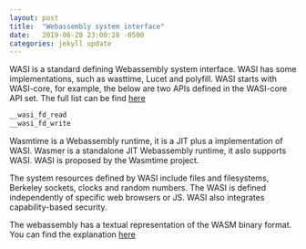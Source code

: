 ```yaml
---
layout: post
title:  "Webassembly system interface"
date:   2019-06-28 23:00:28 -0500
categories: jekyll update
---
```


WASI is a standard defining Webassembly system interface. WASI has some implementations, such as wasttime, Lucet and polyfill. WASI starts with WASI-core, for example, the below are two APIs defined in the WASI-core API set. The full list can be find [here](https://github.com/CraneStation/wasmtime/blob/d900a5f6efd78055017e089af4df0d89c18298de/docs/WASI-api.md)

```rust
__wasi_fd_read
__wasi_fd_write
```


Wasmtime is a Webassembly runtime, it is a JIT plus a implementation of WASI. Wasmer is a standalone JIT Webassembly runtime, it aslo supports WASI. WASI is proposed by the Wasmtime project.

The system resources defined by WASI include files and filesystems, Berkeley sockets, clocks and random numbers. The WASI is defined independently of specific web browsers or JS. WASI also integrates capability-based security.

The webassembly has a textual representation of the WASM binary format. You can find the explanation [here](https://developer.mozilla.org/en-US/docs/WebAssembly/Understanding_the_text_format)
